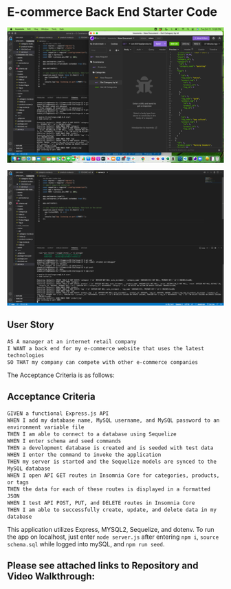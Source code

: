 # E-commerce Back End Starter Code

![Image1](./assets%20/img1.png)

![Image2](./assets%20/img2.png)

## User Story

```
AS A manager at an internet retail company
I WANT a back end for my e-commerce website that uses the latest technologies
SO THAT my company can compete with other e-commerce companies
```

The Acceptance Criteria is as follows:

## Acceptance Criteria

```
GIVEN a functional Express.js API
WHEN I add my database name, MySQL username, and MySQL password to an environment variable file
THEN I am able to connect to a database using Sequelize
WHEN I enter schema and seed commands
THEN a development database is created and is seeded with test data
WHEN I enter the command to invoke the application
THEN my server is started and the Sequelize models are synced to the MySQL database
WHEN I open API GET routes in Insomnia Core for categories, products, or tags
THEN the data for each of these routes is displayed in a formatted JSON
WHEN I test API POST, PUT, and DELETE routes in Insomnia Core
THEN I am able to successfully create, update, and delete data in my database
```

This application utilizes Express, MYSQL2, Sequelize, and dotenv. To run the app on localhost, just enter `node server.js` after entering `npm i`, `source schema.sql` while logged into mySQL, and `npm run seed`.

## Please see attached links to Repository and Video Walkthrough:
